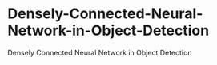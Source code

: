 # Densely-Connected-Neural-Network-in-Object-Detection
Densely Connected Neural Network in  Object Detection
